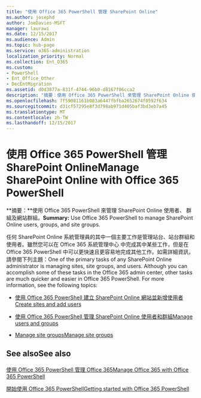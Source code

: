 ```yaml
---
title: "使用 Office 365 PowerShell 管理 SharePoint Online"
ms.author: josephd
author: JoeDavies-MSFT
manager: laurawi
ms.date: 12/15/2017
ms.audience: Admin
ms.topic: hub-page
ms.service: o365-administration
localization_priority: Normal
ms.collection: Ent_O365
ms.custom:
- PowerShell
- Ent_Office_Other
- DecEntMigration
ms.assetid: d0d3877a-831f-4744-96b0-d8167f06cca2
description: "摘要︰使用 Office 365 PowerShell 來管理 SharePoint Online 使用者、群組及網站群組。"
ms.openlocfilehash: 7f59081161b083a6447fbfba2652674f0592f634
ms.sourcegitcommit: d31cf57295e8f3d798ab971d405baf3bd3eb7a45
ms.translationtype: MT
ms.contentlocale: zh-TW
ms.lasthandoff: 12/15/2017
---
```

# <a name="manage-sharepoint-online-with-office-365-powershell"></a><span data-ttu-id="56a53-103">使用 Office 365 PowerShell 管理 SharePoint Online</span><span class="sxs-lookup"><span data-stu-id="56a53-103">Manage SharePoint Online with Office 365 PowerShell</span></span>

 <span data-ttu-id="56a53-104">**摘要：**使用 Office 365 PowerShell 來管理 SharePoint Online 使用者、 群組及網站群組。</span><span class="sxs-lookup"><span data-stu-id="56a53-104">**Summary:** Use Office 365 PowerShell to manage SharePoint Online users, groups, and site groups.</span></span>
  
<span data-ttu-id="56a53-p101">任何 SharePoint Online 系統管理員的其中一個主要工作是管理站台、站台群組和使用者。雖然您可以在 Office 365 系統管理中心 中完成其中某些工作，但是在 Office 365 PowerShell 中可以更快速且更容易地完成其他工作。如需詳細資訊，請參閱下列主題：</span><span class="sxs-lookup"><span data-stu-id="56a53-p101">One of the primary tasks of any SharePoint Online administrator is managing sites, site groups, and users. Although you can accomplish some of these tasks in the Office 365 admin center, other tasks are much quicker and easier in Office 365 PowerShell. For more information, see the following topics:</span></span>
  
- [<span data-ttu-id="56a53-108">使用 Office 365 PowerShell 建立 SharePoint Online 網站並新增使用者</span><span class="sxs-lookup"><span data-stu-id="56a53-108">Create sites and add users</span></span>](http://technet.microsoft.com/library/c55d4ccf-ab36-481a-a285-c40234e11abd.aspx)
    
- [<span data-ttu-id="56a53-109">使用 Office 365 PowerShell 管理 SharePoint Online 使用者和群組</span><span class="sxs-lookup"><span data-stu-id="56a53-109">Manage users and groups</span></span>](http://technet.microsoft.com/library/9680af2e-a965-4e62-92ee-da72105c7800.aspx)
    
- [<span data-ttu-id="56a53-110">Manage site groups</span><span class="sxs-lookup"><span data-stu-id="56a53-110">Manage site groups</span></span>](http://technet.microsoft.com/library/122f4099-c78d-4cce-bab0-4343b04596ae.aspx)
    
## <a name="see-also"></a><span data-ttu-id="56a53-111">See also</span><span class="sxs-lookup"><span data-stu-id="56a53-111">See also</span></span>

#### 

[<span data-ttu-id="56a53-112">使用 Office 365 PowerShell 管理 Office 365</span><span class="sxs-lookup"><span data-stu-id="56a53-112">Manage Office 365 with Office 365 PowerShell</span></span>](manage-office-365-with-office-365-powershell.md)
  
[<span data-ttu-id="56a53-113">開始使用 Office 365 PowerShell</span><span class="sxs-lookup"><span data-stu-id="56a53-113">Getting started with Office 365 PowerShell</span></span>](getting-started-with-office-365-powershell.md)

